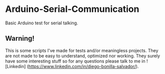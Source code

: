 # Arduino-Serial-Communication
Basic Arduino test for serial talking.


## Warning!
This is some scripts I've made for tests and/or meaningless projects. They are not made to be easy to understand, optimized nor working. They surely have some interesting stuff so for any questions please talk to me in ![Linkedin] (https://www.linkedin.com/in/diego-bonilla-salvador/).

